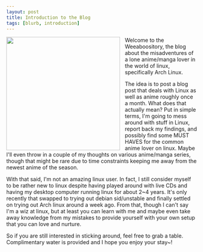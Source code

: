 ```yaml
---
layout: post
title: Introduction to the Blog
tags: [blurb, introduction]
---
```


<img width="300px" align="left" style="padding-right: 10px" src="http://media.animevice.com/uploads/0/4/86162-maids_super.jpg" />

Welcome to the Weeaboository, the blog about the misadventures of a lone anime/manga lover in the world of linux, specifically Arch Linux.

The idea is to post a blog post that deals with Linux as well as anime roughly once a month. What does that actually mean? Put in simple terms, I'm going to mess around with stuff in Linux, report back my findings, and possibly find some MUST HAVES for the common anime lover on linux. Maybe I'll even throw in a couple of my thoughts on various anime/manga series, though that might be rare due to time constraints keeping me away from the newest anime of the season.

With that said, I'm not an amazing linux user. In fact, I still consider myself to be rather new to linux despite having played around with live CDs and having my desktop computer running linux for about 2~4 years. It's only recently that swapped to trying out debian sid/unstable and finally settled on trying out Arch linux around a week ago. From that, though I can't say I'm a wiz at linux, but at least you can learn with me and maybe even take away knowledge from my mistakes to provide yourself with your own setup that you can love and nurture.

So if you are still interested in sticking around, feel free to grab a table. Complimentary water is provided and I hope you enjoy your stay~!
